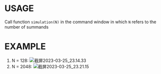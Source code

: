 # USAGE
Call function `simulation(N)` in the command window in which `N` refers to the number of summands

# EXAMPLE
1. N = 128:
![截屏2023-03-25_23.14.33](/uploads/cb2eaa62a7fdea5aa63cb2f1c51a3365/截屏2023-03-25_23.14.33.png)
2. N = 2048:
![截屏2023-03-25_23.21.15](/uploads/0989bc38a423f3a85585af0da72cdb54/截屏2023-03-25_23.21.15.png)
